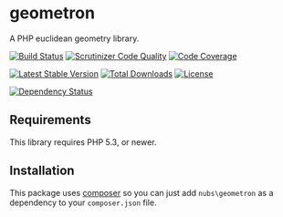 # geometron
A PHP euclidean geometry library.

[![Build Status](http://img.shields.io/travis/nubs/geometron.svg?style=flat)](https://travis-ci.org/nubs/geometron)
[![Scrutinizer Code Quality](http://img.shields.io/scrutinizer/g/nubs/geometron.svg?style=flat)](https://scrutinizer-ci.com/g/nubs/geometron/)
[![Code Coverage](http://img.shields.io/scrutinizer/coverage/g/nubs/geometron.svg?style=flat)](https://scrutinizer-ci.com/g/nubs/geometron/)

[![Latest Stable Version](http://img.shields.io/packagist/v/nubs/geometron.svg?style=flat)](https://packagist.org/packages/nubs/geometron)
[![Total Downloads](http://img.shields.io/packagist/dt/nubs/geometron.svg?style=flat)](https://packagist.org/packages/nubs/geometron)
[![License](http://img.shields.io/packagist/l/nubs/geometron.svg?style=flat)](https://packagist.org/packages/nubs/geometron)

[![Dependency Status](https://www.versioneye.com/user/projects/53651f2bfe0d07d72700005e/badge.svg?style=flat)](https://www.versioneye.com/user/projects/53651f2bfe0d07d72700005e)

## Requirements
This library requires PHP 5.3, or newer.

## Installation
This package uses [composer](https://getcomposer.org) so you can just add
`nubs\geometron` as a dependency to your `composer.json` file.
